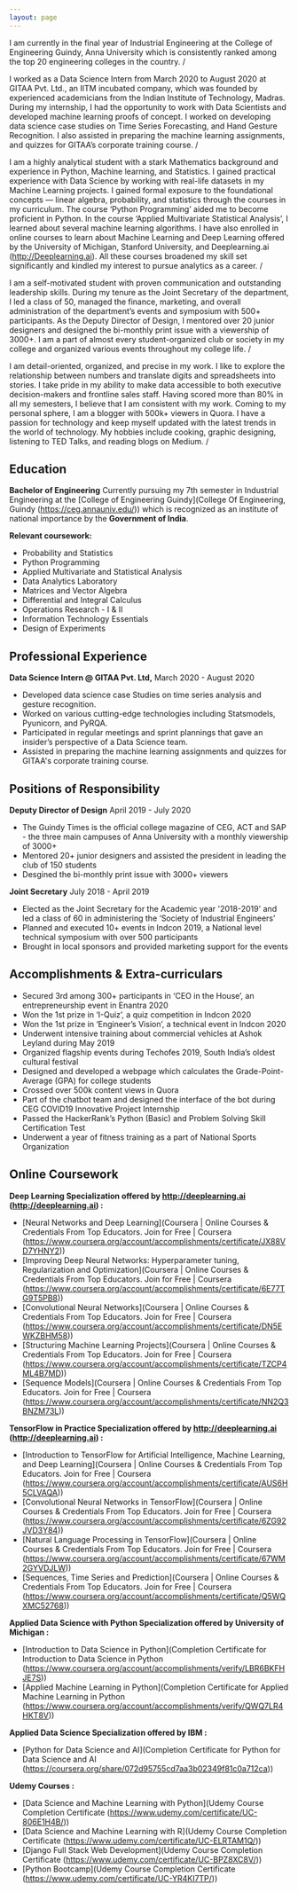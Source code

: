 ```yaml
---
layout: page
---
```

I am currently in the final year of Industrial Engineering at the College of Engineering Guindy, Anna University which is consistently ranked among the top 20 engineering colleges in the country. 
/

I worked as a Data Science Intern from March 2020 to August 2020 at GITAA Pvt. Ltd., an IITM incubated company, which was founded by experienced academicians from the Indian Institute of Technology, Madras. During my internship, I had the opportunity to work with Data Scientists and developed machine learning proofs of concept. I worked on developing data science case studies on Time Series Forecasting, and Hand Gesture Recognition. I also assisted in preparing the machine learning assignments, and quizzes for GITAA’s corporate training course.
/

I am a highly analytical student with a stark Mathematics background and experience in Python, Machine learning, and Statistics. I gained practical experience with Data Science by working with real-life datasets in my Machine Learning projects. I gained formal exposure to the foundational concepts — linear algebra, probability, and statistics through the courses in my curriculum. The course ‘Python Programming’ aided me to become proficient in Python. In the course ‘Applied Multivariate Statistical Analysis’, I learned about several machine learning algorithms. I have also enrolled in online courses to learn about Machine Learning and Deep Learning offered by the University of Michigan, Stanford University, and Deeplearning.ai (http://Deeplearning.ai). All these courses broadened my skill set significantly and kindled my interest to pursue analytics as a career. 
/

I am a self-motivated student with proven communication and outstanding leadership skills. During my tenure as the Joint Secretary of the department, I led a class of 50, managed the finance, marketing, and overall administration of the department’s events and symposium with 500+ participants. As the Deputy Director of Design, I mentored over 20 junior designers and designed the bi-monthly print issue with a viewership of 3000+. I am a part of almost every student-organized club or society in my college and organized various events throughout my college life. 
/

I am detail-oriented, organized, and precise in my work. I like to explore the relationship between numbers and translate digits and spreadsheets into stories. I take pride in my ability to make data accessible to both executive decision-makers and frontline sales staff. Having scored more than 80% in all my semesters, I believe that I am consistent with my work.  Coming to my personal sphere, I am a blogger with 500k+ viewers in Quora. I have a passion for technology and keep myself updated with the latest trends in the world of technology. My hobbies include cooking, graphic designing, listening to TED Talks, and reading blogs on Medium. 
/

## Education

**Bachelor of Engineering**
Currently pursuing my 7th semester in Industrial Engineering at the [College of Engineering Guindy](College Of Engineering, Guindy (https://ceg.annauniv.edu/)) which is recognized as an institute of national importance by the **Government of India**. 

**Relevant coursework:**
-   Probability and Statistics
-   Python Programming
-   Applied Multivariate and Statistical Analysis
-   Data Analytics Laboratory
-   Matrices and Vector Algebra
-   Differential and Integral Calculus
-   Operations Research - I & II
-   Information Technology Essentials
-   Design of Experiments


## Professional Experience

**Data Science Intern @ GITAA Pvt. Ltd,** 
  March 2020 - August 2020
- Developed data science case Studies on time series analysis and gesture recognition.
- Worked on various cutting-edge technologies including Statsmodels, Pyunicorn, and PyRQA. 
- Participated in regular meetings and sprint plannings that gave an insider’s perspective of a Data Science team.
- Assisted in preparing the machine learning assignments and quizzes for GITAA's corporate training course.


## Positions of Responsibility

**Deputy Director of Design** 
April 2019 - July 2020 
- The Guindy Times is the official college magazine of CEG, ACT and SAP - the three main campuses of Anna University with a monthly viewership of 3000+
- Mentored 20+ junior designers and assisted the president in leading the club of 150 students
- Desgined the bi-monthly print issue with 3000+ viewers

**Joint Secretary**
July 2018 - April 2019
- Elected as the Joint Secretary for the Academic year '2018-2019' and led a class of 60 in administering the ‘Society of Industrial Engineers’
- Planned and executed 10+ events in Indcon 2019,  a National level technical symposium with over 500 participants
- Brought in local sponsors and provided marketing support for the events


## Accomplishments & Extra-curriculars 

- Secured 3rd among 300+ participants in ‘CEO in the House’, an entrepreneurship event in Enantra 2020
- Won the 1st prize in ‘I-Quiz’, a quiz competition in Indcon 2020
- Won the 1st prize in ‘Engineer’s Vision’, a technical event in Indcon 2020
- Underwent intensive training about commercial vehicles at Ashok Leyland during May 2019
- Organized flagship events during Techofes 2019, South India’s oldest cultural festival
- Designed and developed a webpage which calculates the Grade-Point-Average (GPA) for college students
- Crossed over 500k content views in Quora
- Part of the chatbot team and designed the interface of the bot during CEG COVID19 Innovative Project Internship
- Passed the HackerRank’s Python (Basic) and Problem Solving Skill Certification Test
- Underwent a year of fitness training as a part of National Sports Organization


 ## Online Coursework
 
**Deep Learning Specialization offered by http://deeplearning.ai (http://deeplearning.ai) :**
-   [Neural Networks and Deep Learning](Coursera | Online Courses & Credentials From Top Educators. Join for Free | Coursera (https://www.coursera.org/account/accomplishments/certificate/JX88VD7YHNY2))
-   [Improving Deep Neural Networks: Hyperparameter tuning, Regularization and Optimization](Coursera | Online Courses & Credentials From Top Educators. Join for Free | Coursera (https://www.coursera.org/account/accomplishments/certificate/6E77TG9T5PB8))
-   [Convolutional Neural Networks](Coursera | Online Courses & Credentials From Top Educators. Join for Free | Coursera (https://www.coursera.org/account/accomplishments/certificate/DN5EWKZBHM58))
-   [Structuring Machine Learning Projects](Coursera | Online Courses & Credentials From Top Educators. Join for Free | Coursera (https://www.coursera.org/account/accomplishments/certificate/TZCP4ML4B7MD))   
-   [Sequence Models](Coursera | Online Courses & Credentials From Top Educators. Join for Free | Coursera (https://www.coursera.org/account/accomplishments/certificate/NN2Q3BNZM73L)) 

**TensorFlow in Practice Specialization offered by http://deeplearning.ai (http://deeplearning.ai) :**
-   [Introduction to TensorFlow for Artificial Intelligence, Machine Learning, and Deep Learning](Coursera | Online Courses & Credentials From Top Educators. Join for Free | Coursera (https://www.coursera.org/account/accomplishments/certificate/AUS6H5CLVAQA))
-   [Convolutional Neural Networks in TensorFlow](Coursera | Online Courses & Credentials From Top Educators. Join for Free | Coursera (https://www.coursera.org/account/accomplishments/certificate/6ZG92JVD3Y84))
-   [Natural Language Processing in TensorFlow](Coursera | Online Courses & Credentials From Top Educators. Join for Free | Coursera (https://www.coursera.org/account/accomplishments/certificate/67WM2GYVDJLW))
-   [Sequences, Time Series and Prediction](Coursera | Online Courses & Credentials From Top Educators. Join for Free | Coursera (https://www.coursera.org/account/accomplishments/certificate/Q5WQXMC52768)) 

**Applied Data Science with Python Specialization offered by University
of Michigan :**
-   [Introduction to Data Science in
    Python](Completion Certificate for Introduction to Data Science in Python (https://www.coursera.org/account/accomplishments/verify/LBR6BKFHJE7S))
-   [Applied Machine Learning in
    Python](Completion Certificate for Applied Machine Learning in Python (https://www.coursera.org/account/accomplishments/verify/QWQ7LR4HKT8V))

**Applied Data Science Specialization offered by IBM :**
-   [Python for Data Science and
    AI](Completion Certificate for Python for Data Science and AI (https://coursera.org/share/072d95755cd7aa3b02349f81c0a712ca))

**Udemy Courses :**
-   [Data Science and Machine Learning with
    Python](Udemy Course Completion Certificate (https://www.udemy.com/certificate/UC-806E1H4B/))
-   [Data Science and Machine Learning with
    R](Udemy Course Completion Certificate (https://www.udemy.com/certificate/UC-ELRTAM1Q/))
-   [Django Full Stack Web
    Development](Udemy Course Completion Certificate (https://www.udemy.com/certificate/UC-BPZ8XC8V/))
-   [Python
    Bootcamp](Udemy Course Completion Certificate (https://www.udemy.com/certificate/UC-YR4KI7TP/)) 
